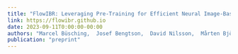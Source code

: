 ```yaml
---
title: "FlowIBR: Leveraging Pre-Training for Efficient Neural Image-Based Rendering of Dynamic Scenes"
link: https://flowibr.github.io
date: 2023-09-11T0:00:00-00:00
authors: "Marcel Büsching,  Josef Bengtson,  David Nilsson,  Mårten Björkman"
publication: "preprint"
---
```


